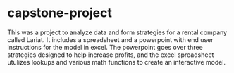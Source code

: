# capstone-project
This was a project to analyze data and form strategies for a rental company called Lariat.
It includes a spreadsheet and a powerpoint with end user instructions for the model in excel.
The powerpoint goes over three strategies designed to help increase profits, and the excel spreadsheet utulizes lookups and various math functions to create an interactive model.
